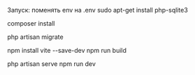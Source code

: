 Запуск:
поменять env на .env
sudo apt-get install php-sqlite3


composer install

php artisan migrate

npm install vite --save-dev
npm run build


php artisan serve
npm run dev
